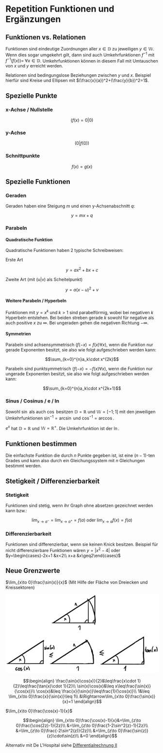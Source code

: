 # Repetition Funktionen und Ergänzungen

## Funktionen vs. Relationen

Funktionen sind eindeutige Zuordnungen aller $x\in\mathbb{D}$ zu jeweiligen $y\in\mathbb{W}$. Wenn dies sogar umgekehrt gilt, dann sind auch Umkehrfunktionen $f^{-1}$ mit $f^{-1}(f(x))=\;\forall x\in\mathbb{D}$. Umkehrfunktionen können in diesem Fall mit Umtauschen von $x$ und $y$ erreicht werden.

Relationen sind bedingungslose Beziehungen zwischen $y$ und $x$. Beispiel hierfür sind Kreise und Ellipsen mit $(\frac{x}{a})^2+(\frac{y}{b})^2=1$.

## Spezielle Punkte

### x-Achse / Nullstelle

$$(f(x)=0|0)$$

### y-Achse

$$(0|f(0))$$

### Schnittpunkte

$$f(x)=g(x)$$

## Spezielle Funktionen

### Geraden

Geraden haben eine Steigung $m$ und einen y-Achsenabschnitt $q$:

$$y=mx+q$$

### Parabeln

#### Quadratische Funktion

Quadratische Funktionen haben 2 typische Schreibweisen:

Erste Art

$$y=ax^2+bx+c$$

Zweite Art (mit (u|v) als Scheitelpunkt)

$$y=a(x-u)^2+v$$

#### Weitere Parabeln / Hyperbeln

Funktionen mit $y=x^k$ und $k>1$ sind parabelförmig, wobei bei negativen $k$ Hyperbeln entstehen. Bei beiden streben gerade $k$ sowohl für negative als auch positive $x$ zu $\infty$. Bei ungeraden gehen die negativen Richtung $-\infty$.

#### Symmetrien

Parabeln sind achsensymmetrisch ($f(-x)=f(x)\forall x$), wenn die Funktion nur gerade Exponenten besitzt, sie also wie folgt aufgeschrieben werden kann:

$$\sum_{k=0}^{n}a_k\cdot x^{2k}$$

Parabeln sind punktsymmetrisch ($f(-x)=-f(x)\forall x$), wenn die Funktion nur ungerade Exponenten besitzt, sie also wie folgt aufgeschrieben werden kann:

$$\sum_{k=0}^{n}a_k\cdot x^{2k+1}$$

### Sinus / Cosinus / e / ln

Sowohl $\sin$ als auch $\cos$ besitzen $\mathbb{D}=\mathbb{R}$ und $\mathbb{W}=[-1;1]$ mit den jeweiligen Umkehrfunktionen $\sin^{-1}=\arcsin$ und $\cos^{-1}=\arccos$.

$e^x$ hat $\mathbb{D}=\mathbb{R}$ und $\mathbb{W}=\mathbb{R}^+$. Die Umkehrfunktion ist der $\ln$.

## Funktionen bestimmen

Die einfachste Funktion die durch $n$ Punkte gegeben ist, ist eine ($n-1$)-ten Grades und kann also durch ein Gleichungssystem mit $n$ Gleichungen bestimmt werden.

## Stetigkeit / Differenzierbarkeit

### Stetigkeit

Funktionen sind stetig, wenn ihr Graph ohne absetzen gezeichnet werden kann bzw.:

$$\lim_{x\to a^-}=\lim_{x\to a^+}=f(a)\;\textrm{oder}\;\lim_{x\to a}f(x)=f(a)$$

### Differenzierbarkeit

Funktionen sind differenzierbar, wenn sie keinen Knick besitzen. Beispiel für nicht differenzierbare Funktionen wären $y=|x^2-4|$ oder $y=\begin{cases}-2x+1 &x<2\\ x+a &x\geq2\end{cases}$

## Neue Grenzwerte

$\lim_{x\to 0}\frac{\sin(x)}{x}$ (Mit Hilfe der Fläche von Dreiecken und Kreissektoren)

![Neue Grenzwerte](../../img/repF1.png)

$$\begin{align}
  \frac{\sin(x)\cos(x)}{2}&\leq\frac{x\cdot 1}{2}\leq\frac{\tan(x)\cdot 1}{2}\\
  \sin(x)\cos(x)&\leq x\leq\frac{\sin(x)}{\cos(x)}\\
  \cos(x)&\leq \frac{x}{\sin(x)}\leq\frac{1}{\cos(x)}\\
  1&\leq \lim_{x\to 0}\frac{x}{\sin(x)}\leq 1\\
  &\Rightarrow\lim_{x\to 0}\frac{\sin(x)}{x}=1
\end{align}$$

$\lim_{x\to 0}\frac{\cos(x)-1}{x}$

$$\begin{align}
  \lim_{x\to 0}\frac{\cos(x)-1}{x}&=\lim_{z\to 0}\frac{\cos(2z)-1}{2z}\\
  &=\lim_{z\to 0}\frac{1-2\sin^2(z)-1}{2z}\\
  &=\lim_{z\to 0}\frac{-2\sin^2(z)}{2z}\\
  &=\lim_{z\to 0}\frac{\sin(z)}{z}\cdot\sin(z)\\
  &=0
\end{align}$$



Alternativ mit De L'Hospital siehe [Differentialrechnung II](./diff2.md)

